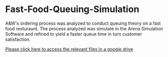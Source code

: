 # Fast-Food-Queuing-Simulation
A&amp;W's ordering process was analyzed to conduct queuing theory on a fast food resturaunt. The process analyzed was simulate in the Arena Simulation Software and refined to yield a faster queue time in turn customer satisfaction. 


[Please click here to access the relevant files in a google drive](https://drive.google.com/drive/folders/1IAwhFdKkSIq-Tzi_2NlaGO8dGVPgKy_L?usp=sharing)
